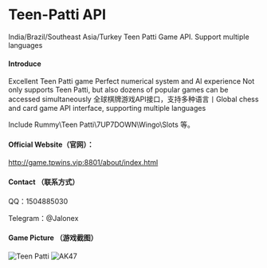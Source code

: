 # Teen-Patti API
India/Brazil/Southeast Asia/Turkey Teen Patti Game API.
Support multiple languages

#### Introduce
Excellent Teen Patti game
Perfect numerical system and AI experience
Not only supports Teen Patti, but also dozens of popular games can be accessed simultaneously
全球棋牌游戏API接口，支持多种语言丨Global chess and card game API interface, supporting multiple languages

Include Rummy\Teen Patti\7UP7DOWN\Wingo\Slots 等。


#### Official Website（官网）：
http://game.tpwins.vip:8801/about/index.html


#### Contact （联系方式）
QQ：1504885030

Telegram：@Jalonex


#### Game Picture （游戏截图）
![Teen Patti](https://user-images.githubusercontent.com/90822325/223895649-00386a2d-7e96-4787-8a9d-ca285635e5cf.jpg)
![AK47](https://user-images.githubusercontent.com/90822325/223895669-ace3c83b-0a1e-4118-8898-9b29f57eea48.jpg)
